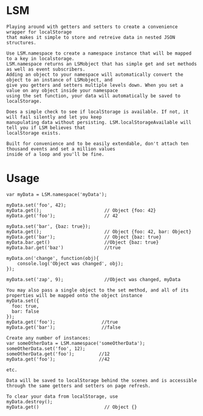 LSM
===

    Playing around with getters and setters to create a convenience wrapper for localStorage
    that makes it simple to store and retreive data in nested JSON structures.

    Use LSM.namespace to create a namespace instance that will be mapped to a key in localstorage. 
    LSM.namespace returns an LSMobject that has simple get and set methods as well as event subscribers. 
    Adding an object to your namespace will automatically convert the object to an instance of LSMobject, and
    give you getters and setters multiple levels down. When you set a value on any object inside your namespace
    using the set function, your data will automatically be saved to localStorage.

    Does a simple check to see if localStorage is available. If not, it will fail silently and let you keep
    manupulating data without persisting. LSM.localStorageAvailable will tell you if LSM believes that
    localStorage exists.
    
    Built for convenience and to be easily extendable, don't attach ten thousand events and set a million values
    inside of a loop and you'll be fine.
    
Usage
===

    var myData = LSM.namespace('myData');
  
    myData.set('foo', 42);
    myData.get();                       // Object {foo: 42}
    myData.get('foo');                  // 42
  
    myData.set('bar', {baz: true});
    myData.get();                       // Object {foo: 42, bar: Object}
    myData.get('bar');                  // Object {baz: true}
    myData.bar.get()                    //Object {baz: true}
    myData.bar.get('baz')               //true
    
    myData.on('change', function(obj){
        console.log('Object was changed', obj);
    });
    
    myData.set('zap', 9);               //Object was changed, myData
    
    You may also pass a single object to the set method, and all of its properties will be mapped onto the object instance
    myData.set({
      foo: true,
      bar: false
    });
    myData.get('foo');                 //true
    myData.get('bar');                 //false
    
    Create any number of instances:
    var someOtherData = LSM.namespace('someOtherData');
    someOtherData.set('foo', 12);
    someOtherData.get('foo');         //12
    myData.get('foo');                //42
    
    etc.
    
    Data will be saved to localStorage behind the scenes and is accessible through the same getters and setters on page refresh.
    
    To clear your data from localStorage, use
    myData.destroy();
    myData.get()                        // Object {}
